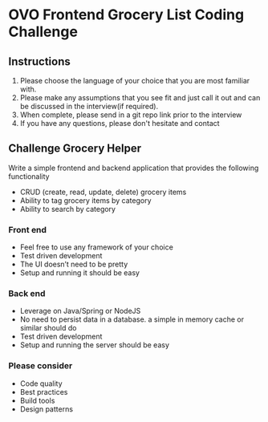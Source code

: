 # OVO Frontend Grocery List Coding Challenge

## Instructions

1. Please choose the language of your choice that you are most familiar with.
2. Please make any assumptions that you see fit and just call it out and can be discussed in the interview(if required).
3. When complete, please send in a git repo link prior to the interview
4. If you have any questions, please don't hesitate and contact

## Challenge Grocery Helper

Write a simple frontend and backend application that provides the following functionality

* CRUD (create, read, update, delete) grocery items
* Ability to tag grocery items by category
* Ability to search by category

### Front end

* Feel free to use any framework of your choice
* Test driven development
* The UI doesn’t need to be pretty
* Setup and running it should be easy

### Back end

* Leverage on Java/Spring or NodeJS
* No need to persist data in a database. a simple in memory cache or similar should do
* Test driven development
* Setup and running the server should be easy

### Please consider
* Code quality
* Best practices
* Build tools
* Design patterns